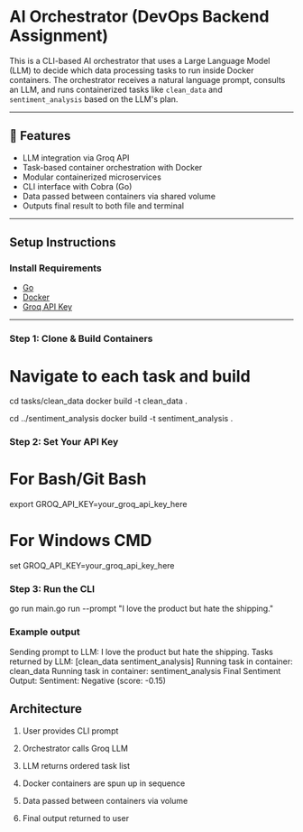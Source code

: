 #  AI Orchestrator (DevOps Backend Assignment)

This is a CLI-based AI orchestrator that uses a Large Language Model (LLM) to decide which data processing tasks to run inside Docker containers. The orchestrator receives a natural language prompt, consults an LLM, and runs containerized tasks like `clean_data` and `sentiment_analysis` based on the LLM's plan.

---

## 🚀 Features

-  LLM integration via Groq API
-  Task-based container orchestration with Docker
-  Modular containerized microservices
-  CLI interface with Cobra (Go)
-  Data passed between containers via shared volume
-  Outputs final result to both file and terminal

---



##  Setup Instructions

###  Install Requirements

- [Go](https://go.dev/doc/install)
- [Docker](https://www.docker.com/products/docker-desktop)
- [Groq API Key](https://console.groq.com)

---

###  Step 1: Clone & Build Containers

# Navigate to each task and build
cd tasks/clean_data
docker build -t clean_data .

cd ../sentiment_analysis
docker build -t sentiment_analysis .

###  Step 2: Set Your API Key

# For Bash/Git Bash
export GROQ_API_KEY=your_groq_api_key_here

# For Windows CMD
set GROQ_API_KEY=your_groq_api_key_here

### Step 3: Run the CLI

go run main.go run --prompt "I love the product but hate the shipping."

### Example output

Sending prompt to LLM: I love the product but hate the shipping.
Tasks returned by LLM: [clean_data sentiment_analysis]
Running task in container: clean_data
Running task in container: sentiment_analysis
Final Sentiment Output:
Sentiment: Negative (score: -0.15)

## Architecture

1. User provides CLI prompt

2. Orchestrator calls Groq LLM

3. LLM returns ordered task list

4. Docker containers are spun up in sequence

5. Data passed between containers via volume

6. Final output returned to user